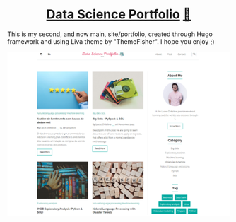 <h1 align=center><a target="_blank" href="https://demo.gethugothemes.com/liva" rel="nofollow">Data Science Portfolio</a> <a  target="_blank" href="https://lighthouse-dot-webdotdevsite.appspot.com//lh/html?url=https%3A%2F%2Fdemo.gethugothemes.com%2Fliva%2F">🌠</a></h1>

This is my second, and now main, site/portfolio, created through Hugo framework and using Liva theme by "ThemeFisher". I hope you enjoy ;)

![Screenshot](screenshot.png)
